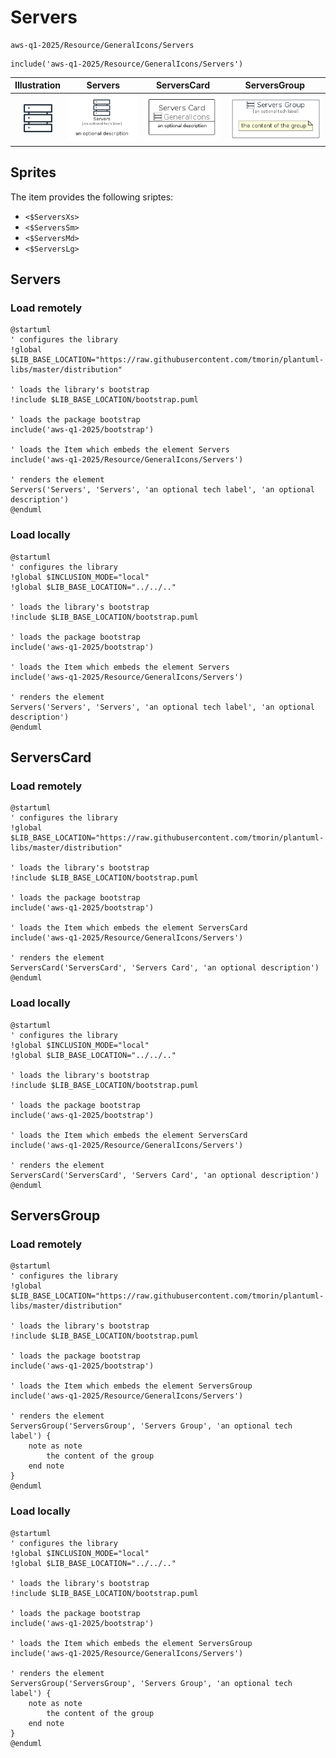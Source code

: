 # Servers


```text
aws-q1-2025/Resource/GeneralIcons/Servers
```

```text
include('aws-q1-2025/Resource/GeneralIcons/Servers')
```



| Illustration | Servers | ServersCard | ServersGroup |
| :---: | :---: | :---: | :---: |
| ![illustration for Illustration](../../../aws-q1-2025/Resource/GeneralIcons/Servers.png) | ![illustration for Servers](../../../aws-q1-2025/Resource/GeneralIcons/Servers.Local.png) | ![illustration for ServersCard](../../../aws-q1-2025/Resource/GeneralIcons/ServersCard.Local.png) | ![illustration for ServersGroup](../../../aws-q1-2025/Resource/GeneralIcons/ServersGroup.Local.png) |



## Sprites
The item provides the following sriptes:

- `<$ServersXs>`
- `<$ServersSm>`
- `<$ServersMd>`
- `<$ServersLg>`





## Servers

### Load remotely
```plantuml
@startuml
' configures the library
!global $LIB_BASE_LOCATION="https://raw.githubusercontent.com/tmorin/plantuml-libs/master/distribution"

' loads the library's bootstrap
!include $LIB_BASE_LOCATION/bootstrap.puml

' loads the package bootstrap
include('aws-q1-2025/bootstrap')

' loads the Item which embeds the element Servers
include('aws-q1-2025/Resource/GeneralIcons/Servers')

' renders the element
Servers('Servers', 'Servers', 'an optional tech label', 'an optional description')
@enduml
```

### Load locally
```plantuml
@startuml
' configures the library
!global $INCLUSION_MODE="local"
!global $LIB_BASE_LOCATION="../../.."

' loads the library's bootstrap
!include $LIB_BASE_LOCATION/bootstrap.puml

' loads the package bootstrap
include('aws-q1-2025/bootstrap')

' loads the Item which embeds the element Servers
include('aws-q1-2025/Resource/GeneralIcons/Servers')

' renders the element
Servers('Servers', 'Servers', 'an optional tech label', 'an optional description')
@enduml
```

## ServersCard

### Load remotely
```plantuml
@startuml
' configures the library
!global $LIB_BASE_LOCATION="https://raw.githubusercontent.com/tmorin/plantuml-libs/master/distribution"

' loads the library's bootstrap
!include $LIB_BASE_LOCATION/bootstrap.puml

' loads the package bootstrap
include('aws-q1-2025/bootstrap')

' loads the Item which embeds the element ServersCard
include('aws-q1-2025/Resource/GeneralIcons/Servers')

' renders the element
ServersCard('ServersCard', 'Servers Card', 'an optional description')
@enduml
```

### Load locally
```plantuml
@startuml
' configures the library
!global $INCLUSION_MODE="local"
!global $LIB_BASE_LOCATION="../../.."

' loads the library's bootstrap
!include $LIB_BASE_LOCATION/bootstrap.puml

' loads the package bootstrap
include('aws-q1-2025/bootstrap')

' loads the Item which embeds the element ServersCard
include('aws-q1-2025/Resource/GeneralIcons/Servers')

' renders the element
ServersCard('ServersCard', 'Servers Card', 'an optional description')
@enduml
```

## ServersGroup

### Load remotely
```plantuml
@startuml
' configures the library
!global $LIB_BASE_LOCATION="https://raw.githubusercontent.com/tmorin/plantuml-libs/master/distribution"

' loads the library's bootstrap
!include $LIB_BASE_LOCATION/bootstrap.puml

' loads the package bootstrap
include('aws-q1-2025/bootstrap')

' loads the Item which embeds the element ServersGroup
include('aws-q1-2025/Resource/GeneralIcons/Servers')

' renders the element
ServersGroup('ServersGroup', 'Servers Group', 'an optional tech label') {
    note as note
        the content of the group
    end note
}
@enduml
```

### Load locally
```plantuml
@startuml
' configures the library
!global $INCLUSION_MODE="local"
!global $LIB_BASE_LOCATION="../../.."

' loads the library's bootstrap
!include $LIB_BASE_LOCATION/bootstrap.puml

' loads the package bootstrap
include('aws-q1-2025/bootstrap')

' loads the Item which embeds the element ServersGroup
include('aws-q1-2025/Resource/GeneralIcons/Servers')

' renders the element
ServersGroup('ServersGroup', 'Servers Group', 'an optional tech label') {
    note as note
        the content of the group
    end note
}
@enduml
```

